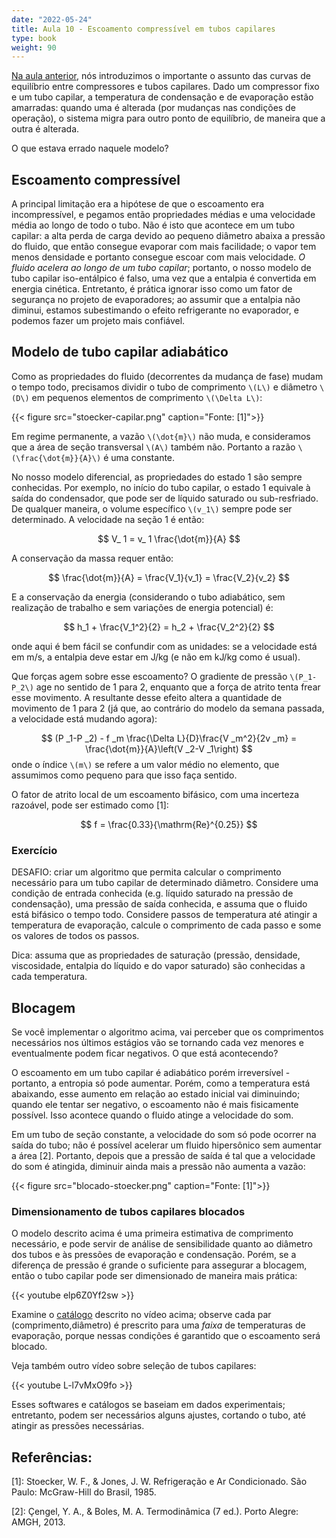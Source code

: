 ```yaml
---
date: "2022-05-24"
title: Aula 10 - Escoamento compressível em tubos capilares
type: book
weight: 90
---
```


[Na aula anterior](https://fpfortkamp.com/disciplinas/ref0001/aula9ref0001/), nós introduzimos o importante o assunto das curvas de equilíbrio entre compressores e tubos capilares. Dado um compressor fixo e um tubo capilar, a temperatura de condensação e de evaporação estão amarradas: quando uma é alterada (por mudanças nas condições de operação), o sistema migra para outro ponto de equilíbrio, de maneira que a outra é alterada.

O que estava errado naquele modelo?

## Escoamento compressível

A principal limitação era a hipótese de que o escoamento era incompressível, e pegamos então propriedades médias e uma velocidade média ao longo de todo o tubo. Não é isto que acontece em um tubo capilar: a alta perda de carga devido ao pequeno diâmetro abaixa a pressão do fluido, que então consegue evaporar com mais facilidade; o vapor tem menos densidade e portanto consegue escoar com mais velocidade. *O fluido acelera ao longo de um tubo capilar*; portanto, o nosso modelo de tubo capilar iso-entálpico é falso, uma vez que a entalpia é convertida em energia cinética. Entretanto, é prática ignorar isso como um fator de segurança no projeto de evaporadores; ao assumir que a entalpia não diminui, estamos subestimando o efeito refrigerante no evaporador, e podemos fazer um projeto mais confiável.

## Modelo de tubo capilar adiabático

Como as propriedades do fluido (decorrentes da mudança de fase) mudam o tempo todo, precisamos dividir o tubo de comprimento `\(L\)` e diâmetro `\(D\)` em pequenos elementos de comprimento `\(\Delta L\)`:

{{< figure src="stoecker-capilar.png" caption="Fonte: [1]">}}

Em regime permanente, a vazão `\(\dot{m}\)` não muda, e consideramos que a área de seção transversal `\(A\)` também não. Portanto a razão `\(\frac{\dot{m}}{A}\)` é uma constante. 

No nosso modelo diferencial, as propriedades do estado 1 são sempre conhecidas. Por exemplo, no início do tubo capilar, o estado 1 equivale à saída do condensador, que pode ser de líquido saturado ou sub-resfriado. De qualquer maneira, o volume específico `\(v_1\)` sempre pode ser determinado. A velocidade na seção 1 é então:

$$
V_ 1 = v_ 1 \frac{\dot{m}}{A}
$$

A conservação da massa requer então:

$$
\frac{\dot{m}}{A} = \frac{V_1}{v_1} = \frac{V_2}{v_2}
$$

E a conservação da energia (considerando o tubo adiabático, sem realização de trabalho e sem variações de energia potencial) é:

$$
h_1 + \frac{V_1^2}{2} = h_2 + \frac{V_2^2}{2}
$$

onde aqui é bem fácil se confundir com as unidades: se a velocidade está em m/s, a entalpia deve estar em J/kg (e não em kJ/kg como é usual).

Que forças agem sobre esse escoamento? O gradiente de pressão `\(P_1-P_2\)` age no sentido de 1 para 2, enquanto que a força de atrito tenta frear esse movimento. A resultante desse efeito altera a quantidade de movimento de 1 para 2 (já que, ao contrário do modelo da semana passada, a velocidade está mudando agora):

$$
(P _1-P _2) - f _m \frac{\Delta L}{D}\frac{V _m^2}{2v _m} = \frac{\dot{m}}{A}\left(V _2-V _1\right)
$$
onde o índice `\(m\)` se refere a um valor médio no elemento, que assumimos como pequeno para que isso faça sentido.

O fator de atrito local de um escoamento bifásico, com uma incerteza razoável, pode ser estimado como [1]:

$$
f = \frac{0.33}{\mathrm{Re}^{0.25}}
$$

### Exercício

DESAFIO: criar um algoritmo que permita calcular o comprimento necessário para um tubo capilar de determinado diâmetro. Considere uma condição de entrada conhecida (e.g. líquido saturado na pressão de condensação), uma pressão de saída conhecida, e assuma que o fluido está bifásico o tempo todo. Considere passos de temperatura até atingir a temperatura de evaporação, calcule o comprimento de cada passo e some os valores de todos os passos.

Dica: assuma que as propriedades de saturação (pressão, densidade, viscosidade, entalpia do líquido e do vapor saturado) são conhecidas a cada temperatura.

## Blocagem

Se você implementar o algoritmo acima, vai perceber que os comprimentos necessários nos últimos estágios vão se tornando cada vez menores e eventualmente podem ficar negativos. O que está acontecendo?

O escoamento em um tubo capilar é adiabático porém irreversível - portanto, a entropia só pode aumentar. Porém, como a temperatura está abaixando, esse aumento em relação ao estado inicial vai diminuindo; quando ele tentar ser negativo, o escoamento não é mais fisicamente possível. Isso acontece quando o fluido atinge a velocidade do som. 

Em um tubo de seção constante, a velocidade do som só pode ocorrer na saída do tubo; não é possível acelerar um fluido hipersônico sem aumentar a área [2]. Portanto, depois que a pressão de saída é tal que a velocidade do som é atingida, diminuir ainda mais a pressão não aumenta a vazão:

{{< figure src="blocado-stoecker.png" caption="Fonte: [1]">}}

### Dimensionamento de tubos capilares blocados

O modelo descrito acima é uma primeira estimativa de comprimento necessário, e pode servir de análise de sensibilidade quanto ao diâmetro dos tubos e às pressões de evaporação e condensação. Porém, se a diferença de pressão é grande o suficiente para assegurar a blocagem, então o tubo capilar pode ser dimensionado de maneira mais prática:

{{< youtube elp6Z0Yf2sw >}}

Examine o [catálogo](https://www.embraco.com/wp-content/uploads/2019/09/tabela-de-aplicacao-de-compressores-50hz-e-60hz-r134a-e-misturas-blend.pdf) descrito no vídeo acima; observe cada par (comprimento,diâmetro) é prescrito para uma *faixa* de temperaturas de evaporação, porque nessas condições é garantido que o escoamento será blocado. 

Veja também outro vídeo sobre seleção de tubos capilares:

{{< youtube L-l7vMxO9fo >}}

Esses softwares e catálogos se baseiam em dados experimentais; entretanto, podem ser necessários alguns ajustes, cortando o tubo, até atingir as pressões necessárias.

## Referências:

[1]: Stoecker, W. F., & Jones, J. W. Refrigeração e Ar Condicionado. São Paulo: McGraw-Hill do Brasil, 1985.

[2]: Çengel, Y. A., & Boles, M. A. Termodinâmica (7 ed.). Porto Alegre: AMGH, 2013.
